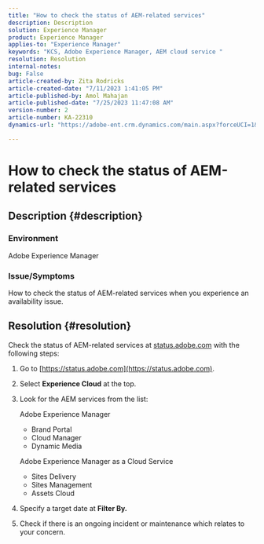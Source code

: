 ```yaml
---
title: "How to check the status of AEM-related services"
description: Description
solution: Experience Manager
product: Experience Manager
applies-to: "Experience Manager"
keywords: "KCS, Adobe Experience Manager, AEM cloud service "
resolution: Resolution
internal-notes: 
bug: False
article-created-by: Zita Rodricks
article-created-date: "7/11/2023 1:41:05 PM"
article-published-by: Amol Mahajan
article-published-date: "7/25/2023 11:47:08 AM"
version-number: 2
article-number: KA-22310
dynamics-url: "https://adobe-ent.crm.dynamics.com/main.aspx?forceUCI=1&pagetype=entityrecord&etn=knowledgearticle&id=85864194-f01f-ee11-9cbe-6045bd006239"

---
```

# How to check the status of AEM-related services

## Description {#description}


### Environment

Adobe Experience Manager

### Issue/Symptoms

How to check the status of AEM-related services when you experience an availability issue.


## Resolution {#resolution}


Check the status of AEM-related services at [status.adobe.com](https://status.adobe.com/) with the following steps:

1. Go to [https://status.adobe.com](https://status.adobe.com).
2. Select <b>Experience Cloud</b> at the top.
3. Look for the AEM services from the list:

    
    Adobe Experience Manager

    - Brand Portal
    - Cloud Manager
    - Dynamic Media



    Adobe Experience Manager as a Cloud Service

    - Sites Delivery
    - Sites Management
    - Assets Cloud


4. Specify a target date at <b>Filter By.</b>
5. Check if there is an ongoing incident or maintenance which relates to your concern.


